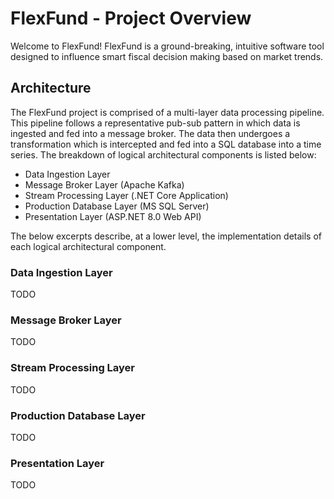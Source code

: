 # FlexFund - Project Overview
Welcome to FlexFund! FlexFund is a ground-breaking, intuitive software tool designed to influence smart fiscal decision making based on market trends.

## Architecture
The FlexFund project is comprised of a multi-layer data processing pipeline. This pipeline follows a representative pub-sub pattern in which data is ingested and fed into a message broker. The data then undergoes a transformation which is intercepted and fed into a SQL database into a time series. The breakdown of logical architectural components is listed below:

- Data Ingestion Layer
- Message Broker Layer (Apache Kafka)
- Stream Processing Layer (.NET Core Application)
- Production Database Layer (MS SQL Server)
- Presentation Layer (ASP.NET 8.0 Web API)

The below excerpts describe, at a lower level, the implementation details of each logical architectural component.

### Data Ingestion Layer
TODO

### Message Broker Layer
TODO

### Stream Processing Layer
TODO

### Production Database Layer
TODO

### Presentation Layer
TODO
